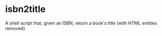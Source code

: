 isbn2title
==========

A shell script that, given an ISBN, return a book's title (with HTML entities removed)

